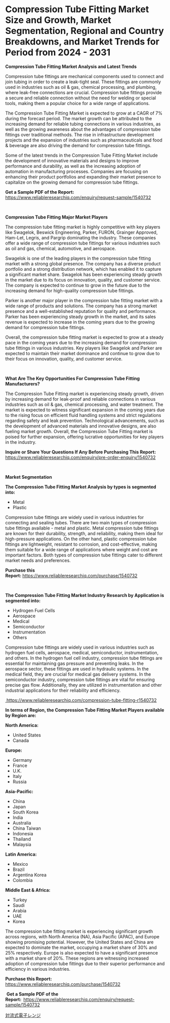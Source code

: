 <p><h1>Compression Tube Fitting Market Size and Growth, Market Segmentation, Regional and Country Breakdowns, and Market Trends for Period from 2024 -  2031</h1></p><p><strong>Compression Tube Fitting Market Analysis and Latest Trends</strong></p>
<p><p>Compression tube fittings are mechanical components used to connect and join tubing in order to create a leak-tight seal. These fittings are commonly used in industries such as oil & gas, chemical processing, and plumbing, where leak-free connections are crucial. Compression tube fittings provide a secure and reliable connection without the need for welding or special tools, making them a popular choice for a wide range of applications.</p><p>The Compression Tube Fitting Market is expected to grow at a CAGR of 7% during the forecast period. The market growth can be attributed to the increasing demand for reliable tubing connections in various industries, as well as the growing awareness about the advantages of compression tube fittings over traditional methods. The rise in infrastructure development projects and the expansion of industries such as pharmaceuticals and food & beverage are also driving the demand for compression tube fittings.</p><p>Some of the latest trends in the Compression Tube Fitting Market include the development of innovative materials and designs to improve performance and durability, as well as the increasing adoption of automation in manufacturing processes. Companies are focusing on enhancing their product portfolios and expanding their market presence to capitalize on the growing demand for compression tube fittings.</p></p>
<p><strong>Get a Sample PDF of the Report:&nbsp;</strong> <a href="https://www.reliableresearchiq.com/enquiry/request-sample/1540732">https://www.reliableresearchiq.com/enquiry/request-sample/1540732</a></p>
<p>&nbsp;</p>
<p><strong>Compression Tube Fitting Major Market Players</strong></p>
<p><p>The compression tube fitting market is highly competitive with key players like Swagelok, Beswick Engineering, Parker, FURON, Grainger Approved, Ham-Let, Legris, and Pargrip dominating the industry. These companies offer a wide range of compression tube fittings for various industries such as oil and gas, chemical, automotive, and aerospace.</p><p>Swagelok is one of the leading players in the compression tube fitting market with a strong global presence. The company has a diverse product portfolio and a strong distribution network, which has enabled it to capture a significant market share. Swagelok has been experiencing steady growth in the market due to its focus on innovation, quality, and customer service. The company is expected to continue to grow in the future due to the increasing demand for high-quality compression tube fittings.</p><p>Parker is another major player in the compression tube fitting market with a wide range of products and solutions. The company has a strong market presence and a well-established reputation for quality and performance. Parker has been experiencing steady growth in the market, and its sales revenue is expected to increase in the coming years due to the growing demand for compression tube fittings.</p><p>Overall, the compression tube fitting market is expected to grow at a steady pace in the coming years due to the increasing demand for compression tube fittings in various industries. Key players like Swagelok and Parker are expected to maintain their market dominance and continue to grow due to their focus on innovation, quality, and customer service.</p></p>
<p>&nbsp;</p>
<p><strong>What Are The Key Opportunities For Compression Tube Fitting Manufacturers?</strong></p>
<p><p>The Compression Tube Fitting market is experiencing steady growth, driven by increasing demand for leak-proof and reliable connections in various industries such as oil & gas, chemical processing, and water treatment. The market is expected to witness significant expansion in the coming years due to the rising focus on efficient fluid handling systems and strict regulations regarding safety and leak prevention. Technological advancements, such as the development of advanced materials and innovative designs, are also fueling market growth. Overall, the Compression Tube Fitting market is poised for further expansion, offering lucrative opportunities for key players in the industry.</p></p>
<p><strong>Inquire or Share Your Questions If Any Before Purchasing This Report:</strong> <a href="https://www.reliableresearchiq.com/enquiry/pre-order-enquiry/1540732">https://www.reliableresearchiq.com/enquiry/pre-order-enquiry/1540732</a></p>
<p>&nbsp;</p>
<p><strong>Market Segmentation</strong></p>
<p><strong>The Compression Tube Fitting Market Analysis by types is segmented into:</strong></p>
<p><ul><li>Metal</li><li>Plastic</li></ul></p>
<p><p>Compression tube fittings are widely used in various industries for connecting and sealing tubes. There are two main types of compression tube fittings available - metal and plastic. Metal compression tube fittings are known for their durability, strength, and reliability, making them ideal for high-pressure applications. On the other hand, plastic compression tube fittings are lightweight, resistant to corrosion, and cost-effective, making them suitable for a wide range of applications where weight and cost are important factors. Both types of compression tube fittings cater to different market needs and preferences.</p></p>
<p><strong>Purchase this Report:&nbsp;</strong><a href="https://www.reliableresearchiq.com/purchase/1540732">https://www.reliableresearchiq.com/purchase/1540732</a></p>
<p>&nbsp;</p>
<p><strong>The Compression Tube Fitting Market Industry Research by Application is segmented into:</strong></p>
<p><ul><li>Hydrogen Fuel Cells</li><li>Aerospace</li><li>Medical</li><li>Semiconductor</li><li>Instrumentation</li><li>Others</li></ul></p>
<p><p>Compression tube fittings are widely used in various industries such as hydrogen fuel cells, aerospace, medical, semiconductor, instrumentation, and others. In the hydrogen fuel cell industry, compression tube fittings are essential for maintaining gas pressure and preventing leaks. In the aerospace sector, these fittings are used in hydraulic systems. In the medical field, they are crucial for medical gas delivery systems. In the semiconductor industry, compression tube fittings are vital for ensuring precise gas flow. Additionally, they are utilized in instrumentation and other industrial applications for their reliability and efficiency.</p></p>
<p><a href="https://www.reliableresearchiq.com/compression-tube-fitting-r1540732">&nbsp;https://www.reliableresearchiq.com/compression-tube-fitting-r1540732</a></p>
<p><strong>In terms of Region, the Compression Tube Fitting Market Players available by Region are:</strong></p>
<p>
    <p> <strong> North America: </strong>
        <ul>
            <li>United States</li>
            <li>Canada</li>
        </ul>
        </p> 
    <p> <strong> Europe: </strong>
        <ul>
            <li>Germany</li>
            <li>France</li>
            <li>U.K.</li>
            <li>Italy</li>
            <li>Russia</li>
        </ul>
        </p> 
    <p> <strong> Asia-Pacific: </strong>
        <ul>
            <li>China</li>
            <li>Japan</li>
            <li>South Korea</li>
            <li>India</li>
            <li>Australia</li>
            <li>China Taiwan</li>
            <li>Indonesia</li>
            <li>Thailand</li>
            <li>Malaysia</li>
        </ul>
        </p> 
    <p> <strong> Latin America: </strong>
        <ul>
            <li>Mexico</li>
            <li>Brazil</li>
            <li>Argentina Korea</li>
            <li>Colombia</li>
        </ul>
        </p> 
    <p> <strong> Middle East & Africa: </strong>
        <ul>
            <li>Turkey</li>
            <li>Saudi</li>
            <li>Arabia</li>
            <li>UAE</li>
            <li>Korea</li>
        </ul>
    </p>
    </p>
<p><p>The compression tube fitting market is experiencing significant growth across regions, with North America (NA), Asia Pacific (APAC), and Europe showing promising potential. However, the United States and China are expected to dominate the market, occupying a market share of 30% and 25% respectively. Europe is also expected to have a significant presence with a market share of 20%. These regions are witnessing increased adoption of compression tube fittings due to their superior performance and efficiency in various industries.</p></p>
<p><strong>Purchase this Report: </strong><a href="https://www.reliableresearchiq.com/purchase/1540732">https://www.reliableresearchiq.com/purchase/1540732</a></p>
<p>&nbsp;<strong>Get a Sample PDF of the Report:&nbsp;&nbsp;</strong><a href="https://www.reliableresearchiq.com/enquiry/request-sample/1540732">https://www.reliableresearchiq.com/enquiry/request-sample/1540732</a></p>
<p><strong></strong></p>
<p><p><a href="https://github.com/ihabdkwlxs948/Market-Research-Report-List-3/blob/main/620835536742.md">対流式電子レンジ</a></p></p>